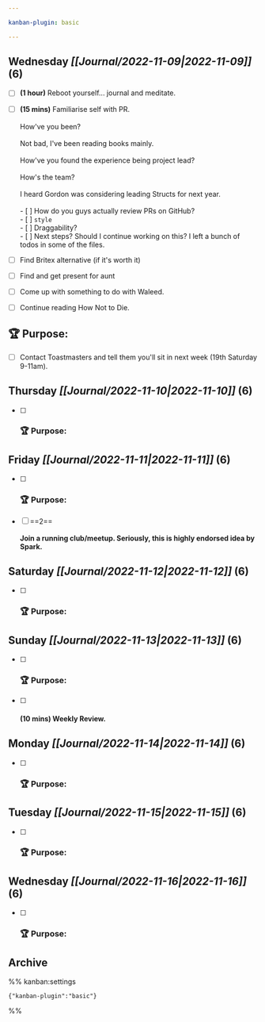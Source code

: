 ```yaml
---

kanban-plugin: basic

---
```


## **Wednesday** *[[Journal/2022-11-09|2022-11-09]]* (6)

- [ ] **(1 hour)** Reboot yourself... journal and meditate.
- [ ] **(15 mins)** Familiarise self with PR.<br><br>How've you been?<br><br>Not bad, I've been reading books mainly.<br><br>How've you found the experience being project lead?<br><br>How's the team?<br><br>I heard Gordon was considering leading Structs for next year.<br><br>- [ ] How do you guys actually review PRs on GitHub?<br>- [ ] `style`<br>- [ ] Draggability?<br>- [ ] Next steps? Should I continue working on this? I left a bunch of todos in some of the files.
- [ ] Find Britex alternative (if it's worth it)
- [ ] Find and get present for aunt
- [ ] Come up with something to do with Waleed.
- [ ] Continue reading How Not to Die.


## **🏆 Purpose**:

- [ ] Contact Toastmasters and tell them you'll sit in next week (19th Saturday 9-11am).


## **Thursday** *[[Journal/2022-11-10|2022-11-10]]* (6)

- [ ] ### **🏆 Purpose**:


## **Friday** *[[Journal/2022-11-11|2022-11-11]]* (6)

- [ ] ### **🏆 Purpose**:
- [ ] ==2==<br><br>**Join a running club/meetup. Seriously, this is highly endorsed idea by Spark.**


## **Saturday** *[[Journal/2022-11-12|2022-11-12]]* (6)

- [ ] ### **🏆 Purpose**:


## **Sunday** *[[Journal/2022-11-13|2022-11-13]]* (6)

- [ ] ### **🏆 Purpose**:
- [ ] #### **(10 mins)** Weekly Review.


## **Monday** *[[Journal/2022-11-14|2022-11-14]]* (6)

- [ ] ### **🏆 Purpose**:


## **Tuesday** *[[Journal/2022-11-15|2022-11-15]]* (6)

- [ ] ### **🏆 Purpose**:


## **Wednesday** *[[Journal/2022-11-16|2022-11-16]]* (6)

- [ ] ### **🏆 Purpose**:


## Archive





%% kanban:settings
```
{"kanban-plugin":"basic"}
```
%%